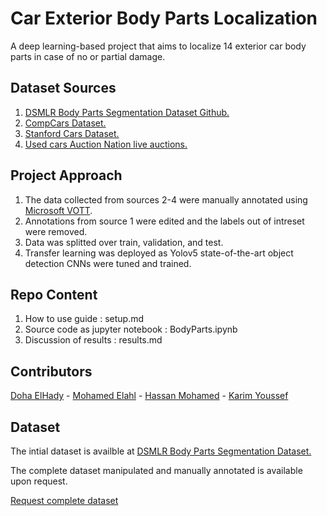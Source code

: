 # Car Exterior Body Parts Localization

A deep learning-based project that aims to localize 14 exterior car body parts in case of no or partial damage.


## Dataset Sources

1.   [DSMLR Body Parts Segmentation Dataset Github.](https://github.com/dsmlr/Car-Parts-Segmentation)
2.   [CompCars Dataset.](http://mmlab.ie.cuhk.edu.hk/datasets/comp_cars/)
3.   [Stanford Cars Dataset.](https://ai.stanford.edu/~jkrause/cars/car_dataset.html)
4.   [Used cars Auction Nation live auctions.](https://www.auctionnation.co.za/)

## Project Approach
1.   The data collected from sources 2-4 were manually annotated using [Microsoft VOTT](https://github.com/microsoft/VoTT).
2.   Annotations from source 1 were edited and the labels out of intreset were removed.
3.   Data was splitted over train, validation, and test.
4.   Transfer learning was deployed as Yolov5 state-of-the-art object detection CNNs were tuned and trained.

## Repo Content 
1.   How to use guide :  setup.md
2.   Source code as jupyter notebook : BodyParts.ipynb
3.   Discussion of results  : results.md 

## Contributors
[Doha ElHady](https://github.com/DohaElHady) - [Mohamed Elahl](https://github.com/MohamedElahl) - [Hassan Mohamed](https://github.com/Hsnmhmd) - [Karim Youssef](https://github.com/KarimYoussef98)

## Dataset
The intial dataset is availble at [DSMLR Body Parts Segmentation Dataset.](https://github.com/dsmlr/Car-Parts-Segmentation)

The complete dataset manipulated and manually annotated is available upon request.

[Request complete dataset](mailto:dohaelhady14@gmail.com,zezo.elahl@gmail.com,hassan.mohamed21997@gmail.com,karimbadreldin98@gmail.com?subject=Request%20Body%20Parts%20Dataset) 
